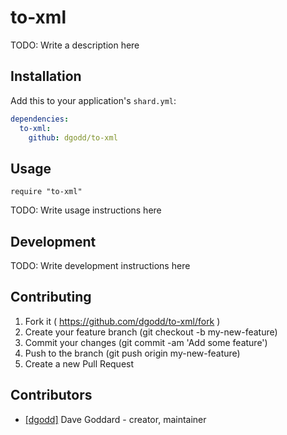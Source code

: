 # to-xml

TODO: Write a description here

## Installation


Add this to your application's `shard.yml`:

```yaml
dependencies:
  to-xml:
    github: dgodd/to-xml
```


## Usage


```crystal
require "to-xml"
```


TODO: Write usage instructions here

## Development

TODO: Write development instructions here

## Contributing

1. Fork it ( https://github.com/dgodd/to-xml/fork )
2. Create your feature branch (git checkout -b my-new-feature)
3. Commit your changes (git commit -am 'Add some feature')
4. Push to the branch (git push origin my-new-feature)
5. Create a new Pull Request

## Contributors

- [[dgodd]](https://github.com/dgodd) Dave Goddard - creator, maintainer
